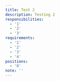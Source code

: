 ```yaml
---
title: Test 2
description: Testing 2
responsibilities:
  - '1'
  - '2'
  - '3'
requirements:
  - '1'
  - '2'
  - '3'
  - '4'
positions:
  - '0'
note: ''
---
```



